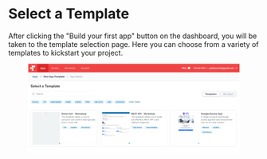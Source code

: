 # Select a Template

After clicking the "Build your first app" button on the dashboard, you will be taken to the template selection page. Here you can choose from a variety of templates to kickstart your project.

<figure><img src="../../../.gitbook/assets/image (18).png" alt=""><figcaption></figcaption></figure>
